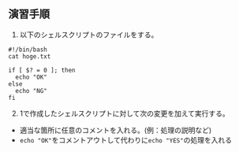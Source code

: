 ## 演習手順

1. 以下のシェルスクリプトのファイルをする。
```
#!/bin/bash
cat hoge.txt

if [ $? = 0 ]; then
  echo "OK"
else
  echo "NG"
fi
```

2. 1で作成したシェルスクリプトに対して次の変更を加えて実行する。
 - 適当な箇所に任意のコメントを入れる。(例：処理の説明など)
 - `echo "OK"`をコメントアウトして代わりに`echo "YES"`の処理を入れる